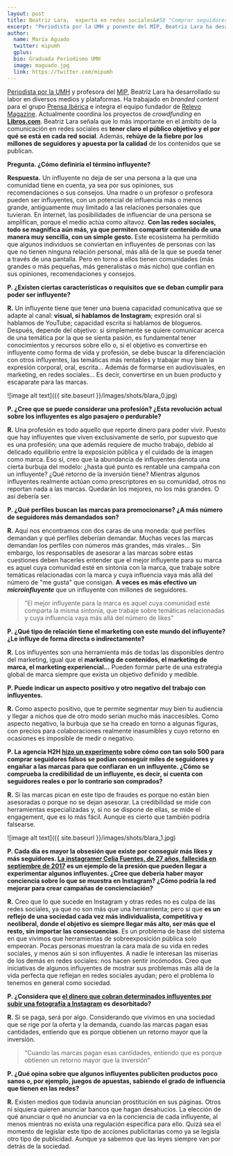 ```yaml
---
layout: post
title: Beatriz Lara,  experta en redes sociales&#58 "Comprar seguidores falsos no garantiza engagement porque un influyente no se mide al peso, sino por su calidad"
excerpt: "Periodista por la UMH y ponente del MIP, Beatriz Lara ha desarrollado su labor en diversos medios y plataformas. Ha trabajado en branded content para el grupo Prensa Ibérica e integra el equipo fundador de Relevo Magazine. Actualmente coordina los proyectos de crowdfunding en Libros.com. Beatriz Lara señala que lo más importante en el ámbito de la comunicación en redes sociales es tener claro el público objetivo y el por qué se está en cada red social. Además, rehúye de la fiebre por los millones de seguidores y apuesta por la calidad de los contenidos que se publican."
author:
  name: María Aguado
  twitter: mipumh
  gplus:  
  bio: Graduada Periodismo UMH
  image: maguado.jpg
  link: https://twitter.com/mipumh
---
```

[Periodista por la UMH](http://www.umh.es/contenido/Estudios/:tit_g_140_R1/datos_es.html) y profesora del [MIP](http://mip.umh.es/), Beatriz Lara ha desarrollado su labor en diversos medios y plataformas. Ha trabajado en _branded content_ para el grupo [Prensa Ibérica](http://www.epi.es/) e integra el equipo fundador de [Relevo Magazine](http://relevomagazine.com/). Actualmente coordina los proyectos de *crowdfunding* en **[Libros.com](https://libros.com/)**. Beatriz Lara señala que lo más importante en el ámbito de la comunicación en redes sociales es **tener claro el público objetivo y el por qué se está en cada red social**. Además, **rehúye de la fiebre por los millones de seguidores y apuesta por la calidad** de los contenidos que se publican. 

**Pregunta. ¿Cómo definiría el término influyente?**

**Respuesta.** Un influyente no deja de ser una persona a la que una comunidad tiene en cuenta, ya sea por sus opiniones, sus recomendaciones o sus consejos. Una madre o un profesor o profesora pueden ser influyentes, con un potencial de influencia más o menos grande, antiguamente muy limitado a las relaciones personales que tuvieran. En internet, las posibilidades de influenciar de una persona se amplifican, porque el medio actúa como altavoz. **Con las redes sociales, todo se magnifica aún más, ya que permiten compartir contenido de una manera muy sencilla, con un simple gesto.** Este ecosistema ha permitido que algunos individuos se conviertan en influyentes de personas con las que no tienen ninguna relación personal, más allá de la que se pueda tener a través de una pantalla. Pero en torno a ellos tienen comunidades (más grandes o más pequeñas, más generalistas o más nicho) que confían en sus opiniones, recomendaciones y consejos.

**P. ¿Existen ciertas características o requisitos que se deban cumplir para poder ser influyente?**

**R.** Un influyente tiene que tener una buena capacidad comunicativa que se adapte al canal: **visual, si hablamos de Instagram**; expresión oral si hablamos de YouTube; capacidad escrita si hablamos de blogueros. Después, depende del objetivo: si simplemente se quiere comunicar acerca de una temática por la que se sienta pasión, es fundamental tener conocimientos y recursos sobre ello o, si el objetivo es convertirse en influyente como forma de vida y profesión, se debe buscar la diferenciación con otros influyentes, las temáticas más rentables y trabajar muy bien la expresión corporal, oral, escrita… Además de formarse en audiovisuales, en marketing, en redes sociales… Es decir, convertirse en un buen producto y escaparate para las marcas.

![image alt text]({{ site.baseurl }}/images/shots/blara_0.jpg)

**P. ¿Cree que se puede considerar una profesión? ¿Esta revolución actual sobre los influyentes es algo pasajero o perdurable?**

**R.** Una profesión es todo aquello que reporte dinero para poder vivir. Puesto que hay influyentes que viven exclusivamente de serlo, por supuesto que es una profesión; una que además requiere de mucho trabajo, debido al delicado equilibrio entre la exposición pública y el cuidado de la imagen como marca. Eso sí, creo que la abundancia de influyentes denota una cierta burbuja del modelo: ¿hasta qué punto es rentable una campaña con un influyente? ¿Qué retorno de la inversión tiene? Mientras algunos influyentes realmente actúan como prescriptores en su comunidad, otros no reportan nada a las marcas. Quedarán los mejores, no los más grandes. O así debería ser.

**P. ¿Qué perfiles buscan las marcas para promocionarse? ¿A más número de seguidores más demandados son?**

**R.** Aquí nos encontramos con dos caras de una moneda: qué perfiles demandan y qué perfiles deberían demandar. Muchas veces las marcas demandan los perfiles con números más grandes, más virales… Sin embargo, los responsables de asesorar a las marcas sobre estas cuestiones deben hacerles entender que el mejor influyente para su marca es aquel cuya comunidad esté en sintonía con la marca, que trabaje sobre temáticas relacionadas con la marca y cuya influencia vaya más allá del número de "me gusta" que consigan. **A veces es más efectivo un _microinfluyente_** que un influyente con millones de seguidores.

>"El mejor influyente para la marca es aquel cuya comunidad esté comparta la misma sintonía, que trabaje sobre temáticas relacionadas y cuya influencia vaya más allá del número de likes"

**P. ¿Qué tipo de relación tiene el marketing con este mundo del influyente? ¿Le influye de forma directa o indirectamente?**

**R.** Los influyentes son una herramienta más de todas las disponibles dentro del marketing, igual que el **marketing de contenidos, el marketing de marca, el marketing experiencial…** Pueden formar parte de una estrategia global de marca siempre que exista un objetivo definido y medible.

**P. Puede indicar un aspecto positivo y otro negativo del trabajo con influyentes.**

**R.** Como aspecto positivo, que te permite segmentar muy bien tu audiencia y llegar a nichos que de otro modo serían mucho más inaccesibles. Como aspecto negativo, la burbuja que se ha creado en torno a algunas figuras, con precios para colaboraciones realmente inasumibles y cuyo retorno en ocasiones es imposible de medir o negativo.

**P. La agencia H2H [hizo un experimento](http://insiderlatam.com/polemica-mira-como-crean-una-falsa-influencer-en-instagram/) sobre cómo con tan solo 500 para comprar seguidores falsos se podían conseguir miles de seguidores y engañar a las marcas para que confiaran en un influyente. ¿Cómo se comprueba la credibilidad de un influyente, es decir, si cuenta con seguidores reales o por lo contrario son comprados?**

**R.** Si las marcas pican en este tipo de fraudes es porque no están bien asesoradas o porque no se dejan asesorar. La credibilidad se mide con herramientas especializadas y, si no se dispone de ellas, se mide el engagement, que es lo más fácil. Aunque es cierto que también podría falsearse. 

![image alt text]({{ site.baseurl }}/images/shots/blara_1.jpg)

**P. Cada día es mayor la obsesión que existe por conseguir más likes y más seguidores. [La instagramer Celia Fuentes, de 27 años, fallecida en septiembre de 2017](http://www.elmundo.es/f5/comparte/2017/09/20/59c2949822601d60058b45cc.html) es un ejemplo de la presión que pueden llegar a experimentar algunos influyentes. ¿Cree que debería haber mayor conciencia sobre lo que se muestra en Instagram? ¿Cómo podría la red mejorar para crear campañas de concienciación?**

**R.** Creo que lo que sucede en Instagram y otras redes no es culpa de las redes sociales, ya que no son más que una herramienta; pero sí que **es un reflejo de una sociedad cada vez más individualista, competitiva y neoliberal, donde el objetivo es siempre llegar más alto, ser más que el resto, sin importar las consecuencias**. Es un problema de base del sistema en que vivimos que herramientas de sobreexposición pública solo empeoran. Pocas personas muestran la cara mala de su vida en redes sociales, y menos aún si son influyentes. A nadie le interesan las miserias de los demás en redes sociales: nos hacen sentir incómodos. Creo que iniciativas de algunos influyentes de mostrar sus problemas más allá de la vida perfecta que reflejan en redes sociales ayudan; pero el problema lo tenemos en general como sociedad.

**P. ¿Considera que [el dinero que cobran determinados influyentes por subir una fotografía a Instagram](https://elpais.com/economia/2016/08/10/actualidad/1470816799_437694.html) es desorbitado?**

**R.** Si se paga, será por algo. Considerando que vivimos en una sociedad que se rige por la oferta y la demanda, cuando las marcas pagan esas cantidades, entiendo que es porque obtienen un retorno mayor que la inversión. 

>"Cuando las marcas pagan esas cantidades, entiendo que es porque obtienen un retorno mayor que la inversión"

**P. ¿Qué opina sobre que algunos influyentes publiciten productos poco sanos o, por ejemplo, juegos de apuestas, sabiendo el grado de influencia que tienen en las redes?**

**R.** Existen medios que todavía anuncian prostitución en sus páginas. Otros ni siquiera quieren anunciar bancos que hagan desahucios. La elección de qué anunciar o qué no anunciar va en la conciencia de cada influyente, al menos mientras no exista una regulación específica para ello. Quizá sea el momento de legislar este tipo de acciones publicitarias como ya se legisla otro tipo de publicidad. Aunque ya sabemos que las leyes siempre van por detrás de la sociedad.

